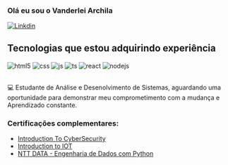 ### Olá eu sou o Vanderlei Archila



[![Linkdin](https://img.shields.io/badge/LinkedIn-0077B5?style=for-the-badge&logo=linkedin&logoColor=white)](https://www.linkedin.com/in/vanderlei-archila-2102332b6/)

## Tecnologias que estou adquirindo experiência

<div style="display: inline_block">
  <img align="center" alt="html5" src="https://img.shields.io/badge/HTML5-E34F26?style=for-the-badge&logo=html5&logoColor=white" />
  <img align="center" alt="css" src="https://img.shields.io/badge/CSS3-1572B6?style=for-the-badge&logo=css3&logoColor=white" />
  <img align="center" alt="js" src="https://img.shields.io/badge/Python-3776AB?style=for-the-badge&logo=python&logoColor=whitehttps://img.shields.io/badge/JavaScript-F7DF1E?style=for-the-badge&logo=javascript&logoColor=black" />
  <img align="center" alt="ts" src="    https://img.shields.io/badge/C-00599C?style=for-the-badge&logo=c&logoColor=white" />
  <img align="center" alt="react" src="https://img.shields.io/badge/Microsoft_Excel-217346?style=for-the-badge&logo=microsoft-excel&logoColor=white" />
   <img align="center" alt="nodejs" src="https://img.shields.io/badge/GIT-E44C30?style=for-the-badge&logo=git&logoColor=white" />
</div><br/>

💻 Estudante de Análise e Desenolvimento de Sistemas, aguardando uma oportunidade para demonstrar meu comprometimento com a mudança e Aprendizado constante.

### Certificações complementares:
- [Introduction To CyberSecurity](https://www.credly.com/badges/164db02c-7904-41ae-bdef-837a7f7b016d/linked_in_profile)<br/>
- [Introduction to IOT](https://www.credly.com/badges/3cb62b3d-be28-4f4f-b67b-b34b4aeb8558/linked_in_profile)<br/>
- [NTT DATA - Engenharia de Dados com Python](https://www.dio.me/certificate/XBLOWHSO/share)<br/>

